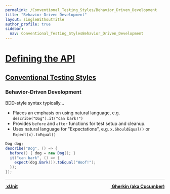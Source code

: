 ```yaml
---
permalink: /Conventional_Testing_Styles/Behavior_Driven_Development
title: "Behavior-Driven Development"
layout: singleWithoutTitle
author_profile: true
sidebar:
  nav: Conventional_Testing_StylesBehavior_Driven_Development
---
```


<h1><a href="/Defining_the_API">Defining the API</a></h1>

<h2><a href="/Conventional_Testing_Styles">Conventional Testing Styles</a></h2>

### Behavior-Driven Development

BDD-style syntax typically...

- Places an emphasis on using natural language, e.g. `describe("Dog").it("can bark!")`
- Provides `before` and `after` functions for test setup and cleanup.
- Uses natural language for "Expectations", e.g. `x.ShouldEqual()` or `Expect(x).toEqual()`

```cs
Dog dog;
describe("Dog", () => {
  before() { dog = new Dog(); }
  it("can bark", () => {
    expect(dog.Bark()).toEqual("Woof!");
  });
});
```


---

<a class="reading-navigation next" href="/Conventional_Testing_Styles/Gherkin_aka_Cucumber" style="float: right;"><i class="fas fa-arrow-alt-circle-right"></i><strong> &nbsp;Gherkin (aka Cucumber)</strong></a><a class="reading-navigation previous" href="/Conventional_Testing_Styles/xUnit"><i class="fas fa-arrow-alt-circle-left"></i><strong> &nbsp;xUnit</strong></a>